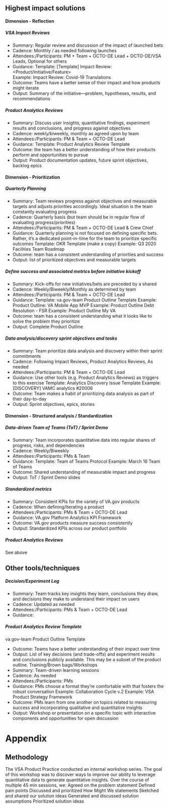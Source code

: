 ## Highest impact solutions
#### Dimension - Reflection
##### VSA Impact Reviews 	
- Summary: Regular review and discussion of the impact of launched bets
- Cadence: Monthly / as needed following launches
- Attendees:/Participants: PM + Team + OCTO-DE Lead + OCTO-DE/VSA Leads, Optional for others
- Guidance: 
Template: [Template] Impact Review: <Product/Initiative/Feature>  
Example: Impact Review: Covid-19 Translations
- Outcome: Teams have a better sense of their impact and how products might iterate
- Output: Summary of the initiative—problem, hypotheses, results, and recommendations
##### Product Analytics Reviews
- Summary: Discuss user insights, quantitative findings, experiment results and conclusions, and progress against objectives
- Cadence: weekly/biweekly, monthly as agreed upon by team
- Attendees:/Participants: PM & Team + OCTO-DE Lead
- Guidance: 
Template: Product Analytics Review Template 
- Outcome: the team has a better understanding of how their products perform and opportunities to pursue
- Output: Product documentation updates, future sprint objectives, backlog epics
#### Dimension - Prioritization
##### Quarterly Planning
- Summary: Team reviews progress against objectives and measurable targets and adjusts priorities accordingly. Ideal situation is the team constantly evaluating progress 
- Cadence: Quarterly basis (but team should be in regular flow of evaluating progress/priorities)
- Attendees:/Participants: PM & Team + OCTO-DE Lead & Crew Chief
- Guidance: 
Quarterly planning is not focused on defining specific bets. Rather, it’s a dedicated point-in-time for the team to prioritize specific outcomes 
Template: OKR Template (make a copy) 
Example: Q3 2020 Facilities Team Roadmap 
- Outcome: team has a consistent understanding of priorities and success
- Output: list of prioritized objectives and measurable targets 
##### Define success and associated metrics before initiative kickoff
- Summary: Kick-offs for new initiatives/bets are preceded by a shared 
- Cadence: Weekly/Biweekly/Monthly as determined by team
- Attendees:/Participants: PM & Team + OCTO-DE Lead
- Guidance: 
Template: va.gov-team Product Outline Template 
Example: Product Outline: VA Mobile App MVP
Example: Product Outline Debt Resolution - FSR
Example: Product Outline My VA  
- Outcome: team has a consistent understanding what it looks like to solve the problem they prioritize
- Output: Complete Product Outline
##### Data analysis/discovery sprint objectives and tasks 
- Summary: Team prioritize data analysis and discovery within their sprint commitments 
- Cadence:  Following Impact Reviews, Product Analytics Reviews, As needed
- Attendees:/Participants: PM & Team + OCTO-DE Lead
- Guidance: 
Use other tools (e.g. Product Analytics Reviews) as triggers to this exercise
Template: Analytics Discovery Issue Template
Example: [DISCOVERY] VAMC analytics #20006 
- Outcome: Team makes a habit of prioritizing data analysis as part of their day-to-day 
- Output: Sprint objectives, epics, stories
#### Dimension - Structured analysis / Standardization
##### Data-driven Team of Teams (ToT) / Sprint Demo
- Summary: Team incorporates quantitative data into regular shares of progress, risks, and dependencies
- Cadence:  Weekly/Biweekly
- Attendees:/Participants:  PMs & Team
- Guidance: 
Template: Team of Teams Protocol
Example: March 16 Team of Teams
- Outcome: Shared understanding of measurable impact and progress
- Output: ToT / Sprint Demo slides
##### Standardized metrics
- Summary: Consistent KPIs for the variety of VA.gov products 
- Cadence:  When defining/Iterating a product
- Attendees:/Participants: PMs & Team + OCTO-DE Lead
- Guidance: VA.gov Platform Analytics KPI Framework 
- Outcome: VA.gov products measure success consistently
- Output: Standardized KPIs across our product portfolio
##### Product Analytics Reviews
See above
## Other tools/techniques
##### Decision/Experiment Log 
- Summary: Team tracks key insights they learn, conclusions they draw, and decisions they make  to understand their impact on users
- Cadence: Updated as needed
- Attendees:/Participants: PMs & Team + OCTO-DE Lead
- Guidance: 
##### Product Analytics Review Template 
va.gov-team Product Outline Template 
- Outcome: Teams have a better understanding of their impact over time
- Output: List of key decisions (and trade-offs) and experiment results and conclusions publicly available. This may be a subset of the product outline. 
Training/Brown bags/Workshops
- Summary: Team-driven learning sessions 
- Cadence:  As needed
- Attendees:/Participants: PMs 
- Guidance: 
PMs choose a format they’re comfortable with that fosters the robust conversation 
Example: Collaboration Cycle v.2 
Example: VSA Product Strategy Framework 
- Outcome:  PMs learn from one another on topics related to measuring success and incorporating qualitative and quantitative insights
- Output: Workshop or presentation on a specific topic with interactive components and opportunities for open discussion

# Appendix
## Methodology
The VSA Product Practice conducted an internal workshop series. The goal of this workshop was to discover ways to improve our ability to leverage quantitative data to generate quantitative insights. 
Over the course of multiple 45 min sessions, we: 
Agreed on the problem statement
Defined pain points
Discussed and prioritized How Might We statements
Sketched and shared our solution ideas
Generated and discussed solution assumptions
Prioritized solution ideas 
